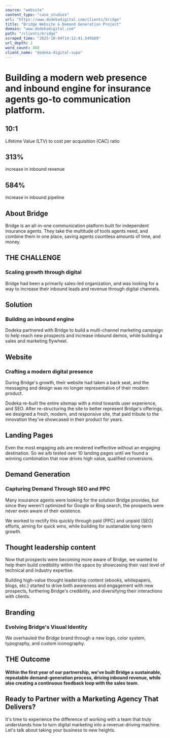 ```yaml
---
source: "website"
content_type: "case_studies"
url: "https://www.dodekadigital.com/clients/bridge"
title: "Bridge Website & Demand Generation Project"
domain: "www.dodekadigital.com"
path: "/clients/bridge"
scraped_time: "2025-10-04T14:12:41.549169"
url_depth: 2
word_count: 468
client_name: "dodeka-digital-supa"
---
```


# Building a modern web presence and inbound engine for insurance agents go-to communication platform.

## 10:1

Lifetime Value (LTV) to cost per acquisition (CAC) ratio

## 313%

increase in inbound revenue

## 584%

increase in inbound pipeline

## About Bridge

Bridge is an all-in-one communication platform built for independent insurance agents. They take the multitude of tools agents need, and combine them in one place, saving agents countless amounts of time, and money.

## THE CHALLENGE

### Scaling growth through digital

Bridge had been a primarily sales-led organization, and was looking for a way to increase their inbound leads and revenue through digital channels.

## Solution

### Building an inbound engine

Dodeka partnered with Bridge to build a multi-channel marketing campaign to help reach new prospects and increase inbound demos, while building a sales and marketing flywheel.

## Website

### Crafting a modern digital presence

During Bridge's growth, their website had taken a back seat, and the messaging and design was no longer representative of their modern product.

Dodeka re-built the entire sitemap with a mind towards user experience, and SEO. After re-structuring the site to better represent Bridge's offerings, we designed a fresh, modern, and responsive site, that paid tribute to the innovation they've showcased in their product for years.

## Landing Pages

Even the most engaging ads are rendered ineffective without an engaging destination. So we a/b tested over 10 landing pages until we found a winning combination that now drives high value, qualified conversions.

## Demand Generation

### Capturing Demand Through SEO and PPC

Many insurance agents were looking for the solution Bridge provides, but since they weren't optimized for Google or Bing search, the prospects were never even aware of their existence.

We worked to rectify this quickly through paid (PPC) and unpaid (SEO) efforts, aiming for quick wins, while building for sustainable long-term growth.

## Thought leadership content

Now that prospects were becoming more aware of Bridge, we wanted to help them build credibility within the space by showcasing their vast level of technical and industry expertise.

Building high-value thought leadership content (ebooks, whitepapers, blogs, etc.) started to drive both awareness and engagement with new prospects, furthering Bridge's credibility, and diversifying their interactions with clients.

## Branding

### Evolving Bridge's Visual Identity

We overhauled the Bridge brand through a new logo, color system, typography, and custom iconography.

## THE Outcome

#### Within the first year of our partnership, we've built Bridge a sustainable, repeatable demand-generation process, driving inbound revenue, while also creating a continuous feedback loop with the sales team.

## Ready to Partner with a Marketing Agency That Delivers?

It's time to experience the difference of working with a team that truly understands how to turn digital marketing into a revenue-driving machine. Let's talk about taking your business to new heights.
